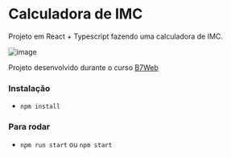 # Calculadora de IMC

Projeto em React + Typescript
fazendo uma calculadora de IMC.

![image](https://user-images.githubusercontent.com/56572789/185771342-590b21f6-d50d-479b-b546-c05e20d2fe1b.png)

Projeto desenvolvido durante o curso [B7Web](https://b7web.com.br)

### Instalação
- `npm install`

### Para rodar
- `npm run start` ou `npm start`  
